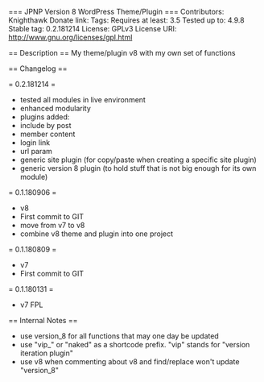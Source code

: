 === JPNP Version 8 WordPress Theme/Plugin ===
Contributors: Knighthawk
Donate link:
Tags:
Requires at least: 3.5
Tested up to: 4.9.8
Stable tag: 0.2.181214
License: GPLv3
License URI: http://www.gnu.org/licenses/gpl.html

== Description ==
My theme/plugin v8 with my own set of functions


== Changelog ==

= 0.2.181214 =
* tested all modules in live environment
* enhanced modularity
* plugins added:
* 	include by post
*	member content
*	login link
*	url param
*	generic site plugin (for copy/paste when creating a specific site plugin)
*	generic version 8 plugin (to hold stuff that is not big enough for its own module)

= 0.1.180906 =
* v8
* First commit to GIT
* move from v7 to v8
* combine v8 theme and plugin into one project

= 0.1.180809 =
* v7
* First commit to GIT

= 0.1.180131 =
* v7 FPL



== Internal Notes ==
* use version_8 for all functions that may one day be updated
* use "vip_" or "naked" as a shortcode prefix. "vip" stands for "version iteration plugin"
* use v8 when commenting about v8 and find/replace won't update "version_8"